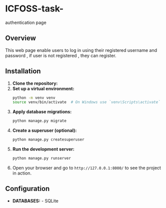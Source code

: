 # ICFOSS-task-
authentication page
## Overview
 This web page enable users to log in using their registered username and password , if user is not registered , they can register.
## Installation
1. **Clone the repository:**
2. **Set up a virtual environment:**
    ```bash
    python -m venv venv
    source venv/bin/activate  # On Windows use `venv\Scripts\activate`
    ```
3. **Apply database migrations:**
    ```bash
    python manage.py migrate
    ```
4. **Create a superuser (optional):**
    ```bash
    python manage.py createsuperuser
    ```
5. **Run the development server:**
    ```bash
    python manage.py runserver
    ```
6. Open your browser and go to `http://127.0.0.1:8000/` to see the project in action.

## Configuration
- **DATABASES:** - SQLite
